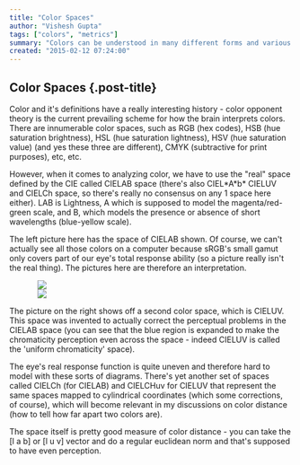 ```yaml
---
title: "Color Spaces"
author: "Vishesh Gupta"
tags: ["colors", "metrics"]
summary: "Colors can be understood in many different forms and various spaces have been invented over the years to show the 'natural perception' of colors by the human eye. Here is a discussion of various color spaces and why I chose CIELAB as the main space to work in (and CIELUV for aggregation, but we'll get to that later)."
created: "2015-02-12 07:24:00"
---
```


## Color Spaces {.post-title}

Color and it's definitions have a really interesting history - color opponent theory is the current prevailing scheme for how the brain interprets colors. There are innumerable color spaces, such as RGB (hex codes), HSB (hue saturation brightness), HSL (hue saturation lightness), HSV (hue saturation value) (and yes these three are different), CMYK (subtractive for print purposes), etc, etc.

However, when it comes to analyzing color, we have to use the "real" space defined by the CIE called CIELAB space (there's also CIEL\*A\*b\* CIELUV and CIELCh space, so there's really no consensus on any 1 space here either). LAB is Lightness, A which is supposed to model the magenta/red-green scale, and B, which models the presence or absence of short wavelengths (blue-yellow scale).

The left picture here has the space of CIELAB shown. Of course, we can't actually see all those colors on a computer because sRGB's small gamut only covers part of our eye's total response ability (so a picture really isn't the real thing). The pictures here are therefore an interpretation.

<div class="pure-g" style="margin: 0 auto; max-width: 80%;">
<div class="pure-u-1-2 pure-u-md-1-2"><img class="pure-img pure-img-reponsive"
    src="http://upload.wikimedia.org/wikipedia/commons/b/ba/PlanckianLocus.png"/> </div>
<div class="pure-u-1-2 pure-u-md-1-2"><img class="pure-img pure-img-responsive"
      src="http://upload.wikimedia.org/wikipedia/commons/8/83/CIE_1976_UCS.png"/></div>
</div>

The picture on the right shows off a second color space, which is CIELUV. This space was invented to actually correct the perceptual problems in the CIELAB space (you can see that the blue region is expanded to make the chromaticity perception even across the space - indeed CIELUV is called the 'uniform chromaticity' space).

The eye's real response function is quite uneven and therefore hard to model with these sorts of diagrams. There's yet another set of spaces called CIELCh (for CIELAB) and CIELCHuv for CIELUV that represent the same spaces mapped to cylindrical coordinates (which some corrections, of course), which will become relevant in my discussions on color distance (how to tell how far apart two colors are).

The space itself is pretty good measure of color distance - you can take the [l a b] or [l u v] vector and do a regular euclidean norm and that's supposed to have even perception.



[githubcolors]: http://dudleystorey.github.io/thenewdefaults/


















